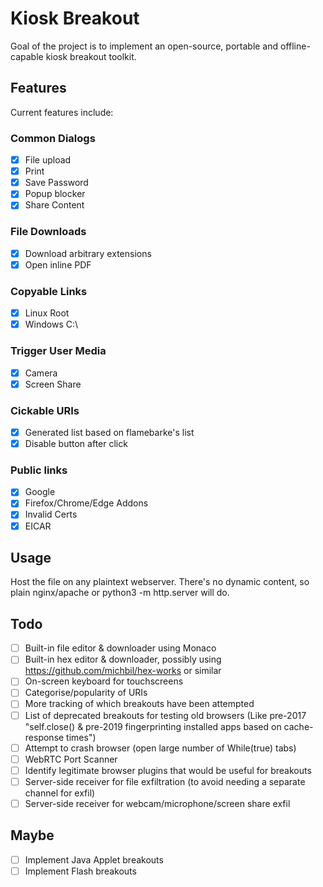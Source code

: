 # Kiosk Breakout
Goal of the project is to implement an open-source, portable and offline-capable kiosk breakout toolkit.

## Features
Current features include:
### Common Dialogs
* [x] File upload
* [x] Print
* [x] Save Password
* [x] Popup blocker
* [x] Share Content
### File Downloads
* [x] Download arbitrary extensions
* [x] Open inline PDF
### Copyable Links
* [x] Linux Root
* [x] Windows C:\
### Trigger User Media
* [x] Camera
* [x] Screen Share
### Cickable URIs
* [x] Generated list based on flamebarke's list
* [x] Disable button after click
### Public links
* [x] Google
* [x] Firefox/Chrome/Edge Addons
* [x] Invalid Certs
* [x] EICAR

## Usage
Host the file on any plaintext webserver. There's no dynamic content, so plain nginx/apache or python3 -m http.server will do.

## Todo
* [ ] Built-in file editor & downloader using Monaco
* [ ] Built-in hex editor & downloader, possibly using https://github.com/michbil/hex-works or similar
* [ ] On-screen keyboard for touchscreens
* [ ] Categorise/popularity of URIs
* [ ] More tracking of which breakouts have been attempted
* [ ] List of deprecated breakouts for testing old browsers (Like pre-2017 "self.close() & pre-2019 fingerprinting installed apps based on cache-response times")
* [ ] Attempt to crash browser (open large number of While(true) tabs)
* [ ] WebRTC Port Scanner
* [ ] Identify legitimate browser plugins that would be useful for breakouts
* [ ] Server-side receiver for file exfiltration (to avoid needing a separate channel for exfil)
* [ ] Server-side receiver for webcam/microphone/screen share exfil

## Maybe
* [ ] Implement Java Applet breakouts
* [ ] Implement Flash breakouts
